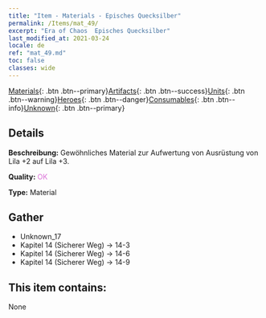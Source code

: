 ```yaml
---
title: "Item - Materials - Episches Quecksilber"
permalink: /Items/mat_49/
excerpt: "Era of Chaos  Episches Quecksilber"
last_modified_at: 2021-03-24
locale: de
ref: "mat_49.md"
toc: false
classes: wide
---
```

 [Materials](/de/Items/){: .btn .btn--primary}[Artifacts](/de/Items/Artifacts/){: .btn .btn--success}[Units](/de/Items/Units/){: .btn .btn--warning}[Heroes](/de/Items/Heroes/){: .btn .btn--danger}[Consumables](/de/Items/Consumables/){: .btn .btn--info}[Unknown](/de/Items/Unknown/){: .btn .btn--primary}

## Details
 **Beschreibung:** Gewöhnliches Material zur Aufwertung von Ausrüstung von Lila +2 auf Lila +3.

 **Quality:** <span style="color: #DA70D6">OK</span>

 **Type:** Material

## Gather

*    Unknown_17 
*    Kapitel 14 (Sicherer Weg) -> 14-3 
*    Kapitel 14 (Sicherer Weg) -> 14-6 
*    Kapitel 14 (Sicherer Weg) -> 14-9 

## This item contains:

  None

